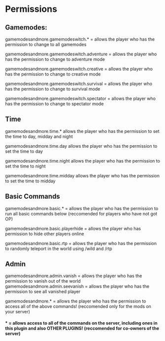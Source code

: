 # Permissions


## Gamemodes:

gamemodesandmore.gamemodeswitch.* = allows the player who has the permission to change to all gamemodes

gamemodesandmore.gamemodeswitch.adventure = allows the player who has the permission to change to adventure mode

gamemodesandmore.gamemodeswitch.creative = allows the player who has the permission to change to creative mode

gamemodesandmore.gamemodeswitch.survival = allows the player who has the permission to change to survival mode

gamemodesandmore.gamemodeswitch.spectator = allows the player who has the permission to change to spectator mode

## Time

gamemodesandmore.time.* allows the player who has the permission to set the time to day, midday and night

gamemodesandmore.time.day allows the player who has the permission to set the time to day

gamemodesandmore.time.night allows the player who has the permission to set the time to night

gamemodesandmore.time.midday allows the player who has the permission to set the time to midday

## Basic Commands
gamemodesandmore.basic.* = allows the player who has the permission to run all basic commands below (reccomended for players who have not got OP)

gamemodesandmore.basic.playerhide = allows the player who has permission to hide other players online

gamemodesandmore.basic.rtp = allows the player who has the permission to randomly teleport in the world using /wild and /rtp

## Admin
gamemodesandmore.admin.vanish = allows the player who has the permission to vanish out of the world
gamemodesandmore.admin.seevanish = allows the player who has the permission to see all vanished player

gamemodesandmore.* = allows the player who has the permission to access all of the above commands! (reccomended only for the mods on your server)

#### * = allows access to all of the commands on the server, including ones in this plugin and also OTHER PLUGINS! (reccomended for co-owners of the server)

